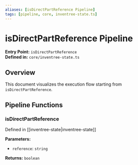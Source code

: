 ```yaml
---
aliases: [isDirectPartReference Pipeline]
tags: [pipeline, core, inventree-state.ts]
---
```


# isDirectPartReference Pipeline

**Entry Point:** `isDirectPartReference`  
**Defined in:** `core/inventree-state.ts`  

## Overview

This document visualizes the execution flow starting from `isDirectPartReference`.

## Pipeline Functions

### isDirectPartReference

Defined in [[inventree-state|inventree-state]]

**Parameters:**

- `reference`: `string`

**Returns:** `boolean`


